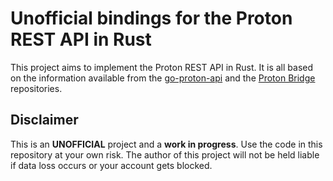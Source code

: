 # Unofficial bindings for the Proton REST API in Rust

This project aims to implement the Proton REST API in Rust. It is all based on the information available
from the [go-proton-api](https://github.com/ProtonMail/go-proton-api) and the
[Proton Bridge](https://github.com/ProtonMail/proton-bridge) repositories.

## Disclaimer

This is an **UNOFFICIAL** project and a **work in progress**.  Use the code in this repository at your own risk. The
author of this project will not be held liable if data loss occurs or your account gets blocked.
